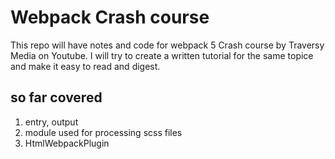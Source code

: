 # Webpack Crash course
This repo will have notes and code for webpack 5 Crash course by Traversy Media on Youtube. I will try to create a written tutorial for the same topice and make it easy to read and digest. 

## so far covered
1. entry, output
2. module used for processing scss files
3. HtmlWebpackPlugin